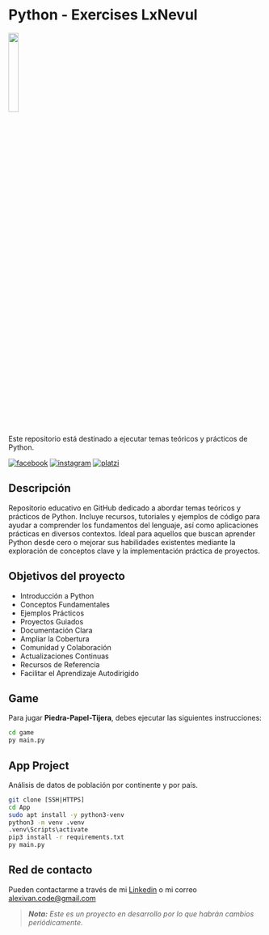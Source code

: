 # Python - Exercises LxNevul

![]()<img src="https://i.imgur.com/INy97aR.jpg" width="20%">

Este repositorio está destinado a ejecutar temas teóricos y prácticos de Python.

[![facebook](https://img.shields.io/badge/Facebook-lxnevul-%233E73B5?style=plastic&logo=facebook&labelColor=%23505E6E)][netsocial_1]
[![instagram](https://img.shields.io/badge/Instagram-lxnevul-%23F57A16?style=plastic&logo=instagram&labelColor=%23505E6E)][netsocial_2]
[![platzi](https://img.shields.io/badge/Platzi-lxnevul-%2313D644?style=plastic&logo=platzi&labelColor=%23505E6E)][netsocial_3]

## Descripción

Repositorio educativo en GitHub dedicado a abordar temas teóricos y prácticos de Python. Incluye recursos, tutoriales y ejemplos de código para ayudar a comprender los fundamentos del lenguaje, así como aplicaciones prácticas en diversos contextos. Ideal para aquellos que buscan aprender Python desde cero o mejorar sus habilidades existentes mediante la exploración de conceptos clave y la implementación práctica de proyectos.

## Objetivos del proyecto

- Introducción a Python
- Conceptos Fundamentales
- Ejemplos Prácticos
- Proyectos Guiados
- Documentación Clara
- Ampliar la Cobertura
- Comunidad y Colaboración
- Actualizaciones Continuas
- Recursos de Referencia
- Facilitar el Aprendizaje Autodirigido

## Game

Para jugar <strong>Piedra-Papel-Tijera</strong>, debes ejecutar las siguientes instrucciones:

```sh
cd game
py main.py
```

## App Project
Análisis de datos de población por continente y por país.

```sh
git clone [SSH|HTTPS]
cd App
sudo apt install -y python3-venv
python3 -m venv .venv
.venv\Scripts\activate
pip3 install -r requirements.txt
py main.py
```

## Red de contacto

Pueden contactarme a través de mi [Linkedin] o mi correo alexivan.code@gmail.com

> ***Nota:** Este es un proyecto en desarrollo por lo que habrán cambios periódicamente.*

[netsocial_1]: https://www.facebook.com/lxnevul "Facebook"
[netsocial_2]: https://www.instagram.com/lxnevul "Instagram"
[netsocial_3]: https://platzi.com/p/lxnevul "Platzi"
[Linkedin]: https://www.linkedin.com/in/alexivan-code "Linkedin"